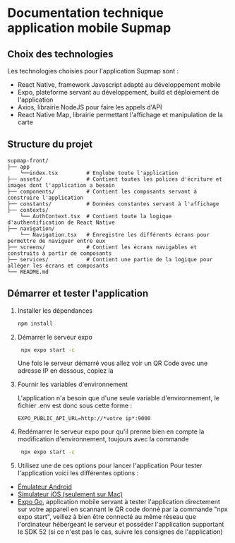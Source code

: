 # Documentation technique application mobile Supmap

## Choix des technologies

Les technologies choisies pour l'application Supmap sont :
- React Native, framework Javascript adapté au développement mobile
- Expo, plateforme servant au développement, build et déploiement de l'application
- Axios, librairie NodeJS pour faire les appels d'API
- React Native Map, librairie permettant l'affichage et manipulation de la carte

## Structure du projet
```
supmap-front/
├── app
    └──index.tsx         # Englobe toute l'application
├── assets/              # Contient toutes les polices d'écriture et images dont l'application a besoin
├── components/          # Contient les composants servant à construire l'application
├── constants/           # Données constantes servant à l'affichage
├── contexts/
    └── AuthContext.tsx  # Contient toute la logique d'authentification de React Native
├── navigation/
    └── Navigation.tsx   # Enregistre les différents écrans pour permettre de naviguer entre eux
├── screens/             # Contient les écrans navigables et construits à partir de composants
├── services/            # Contient une partie de la logique pour alléger les écrans et composants
└── README.md
```

## Démarrer et tester l'application

1. Installer les dépendances

   ```bash
   npm install
   ```

2. Démarrer le serveur expo

   ```bash
    npx expo start -c
   ```
    Une fois le serveur démarré vous allez voir un QR Code avec une adresse IP en dessous, copiez la

3. Fournir les variables d'environnement
    
    L'application n'a besoin que d'une seule variable d'environnement, le fichier .env est donc sous cette forme :

    ```.dotenv
    EXPO_PUBLIC_API_URL=http://*votre ip*:9000
    ```
4. Redémarrer le serveur expo pour qu'il prenne bien en compte la modification d'environnement, toujours avec la commande 

   ```bash
    npx expo start -c
   ```
5. Utilisez une de ces options pour lancer l'application
Pour tester l'application voici les différentes options :

- [Émulateur Android](https://docs.expo.dev/workflow/android-studio-emulator/)
- [Simulateur iOS (seulement sur Mac)](https://docs.expo.dev/workflow/ios-simulator/)
- [Expo Go](https://expo.dev/go), application mobile servant à tester l'application directement sur votre appareil en scannant le QR code donné par la commande "npx expo start", veillez à bien être connecté au même réseau que l'ordinateur hébergeant le serveur et posséder l'application supportant le SDK 52 (si ce n'est pas le cas, suivre les consignes de l'application)

